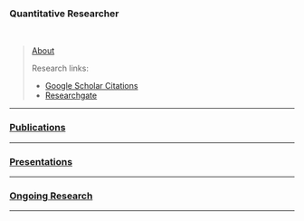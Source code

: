 ### Quantitative Researcher

<br />

> [About](https://dsmithjo.github.io/about)
>
> Research links:
>  * [Google Scholar Citations](https://scholar.google.com/citations?user=d8PodEsAAAAJ&hl=en "Google Scholar Citations")
>  * [Researchgate](https://www.researchgate.net/profile/Daniel_Smith45 "Researchgate")
 
---

### [Publications](https://dsmithjo.github.io/publications "Link to publications")
    
---

### [Presentations](https://dsmithjo.github.io/presentations "Link to presentations")

---

### [Ongoing Research](https://dsmithjo.github.io/ongoingandunpub "Link to ongoing research")

---
